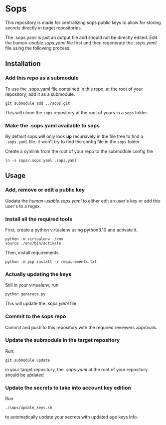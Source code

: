 # Sops

This repository is made for centralizing sops public keys to allow for storing secrets directly in target repositories.

The .sops.yaml is just an output file and should not be directly edited.
Edit the _human-usable.sops.yaml_ file first and then regenerate the _.sops.yaml_ file using the following process:

## Installation

### Add this repo as a submodule

To use the .sops.yaml file contained in this repo, at the root of your repository, add it as a submodule.

```
git submodule add ../sops.git
```

This will clone the `sops` repository at the root of yours in a `sops` folder.

### Make the .sops.yaml available to sops

By default sops will only look **up** recursively in the file tree to find a `.sops.yaml` file. It won't try to find the config file in the `sops` folder.

Create a symlink from the root of your repo to the submodule config file

```
ln -s sops/.sops.yaml .sops.yaml
```

## Usage

### Add, remove or edit a public key

Update the _human-usable.sops.yaml_ to either edit an user's key or add this user's to a regex.

### Install all the required tools

First, create a python virtualenv using python3.10 and activate it.

```
python -m virtualenv ./env
source ./env/bin/activate
```

Then, install requirements.

```
python -m pip install -r requirements.txt
```

### Actually updating the keys

Still in your virtualenv, run

```
python generate.py
```

This will update the _.sops.yaml_ file

### Commit to the sops repo

Commit and push to this repository with the required reviewers approvals.

### Update the submodule in the target repository

Run:

```
git submodule update
```

in your target repository, the _.sops.yaml_ at the root of your repository should be updated

### Update the secrets to take into account key edition

Run

```
./sops/update_keys.sh
```

to automatically update your secrets with updated age keys info.
